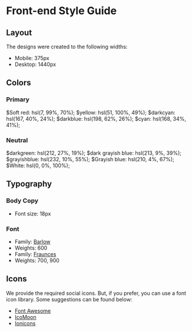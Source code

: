 # Front-end Style Guide

## Layout

The designs were created to the following widths:

- Mobile: 375px
- Desktop: 1440px

## Colors

### Primary

$Soft red: hsl(7, 99%, 70%);
$yellow: hsl(51, 100%, 49%);
$darkcyan: hsl(167, 40%, 24%);
$darkblue: hsl(198, 62%, 26%);
$cyan: hsl(168, 34%, 41%);

### Neutral

$darkgreen: hsl(212, 27%, 19%);
$dark grayish blue: hsl(213, 9%, 39%);
$grayishblue: hsl(232, 10%, 55%);
$Grayish blue: hsl(210, 4%, 67%);
$White: hsl(0, 0%, 100%);

## Typography

### Body Copy

- Font size: 18px

### Font

- Family: [Barlow](https://fonts.google.com/specimen/Barlow)
- Weights: 600
- Family: [Fraunces](https://fonts.google.com/specimen/Fraunces)
- Weights: 700, 900

## Icons

We provide the required social icons. But, if you prefer, you can use a font icon library. Some suggestions can be found below:

- [Font Awesome](https://fontawesome.com)
- [IcoMoon](https://icomoon.io)
- [Ionicons](https://ionicons.com)
